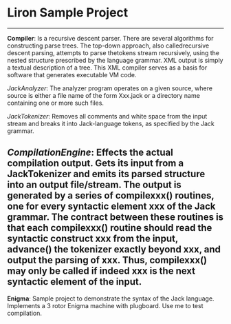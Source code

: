# Liron Sample Project
--------------------------------------------------------------------------------------------------------------
**Compiler**: Is a recursive descent parser. There are several algorithms for constructing parse trees. The top-down approach, also calledrecursive descent parsing, attempts to parse thetokens stream recursively, using the nested structure prescribed by the language grammar.
XML output is simply a textual description of a tree. This XML compiler serves as a basis for software that generates executable VM code.

*JackAnalyzer*: The analyzer program operates on a given source, where source is either a file name of the form Xxx.jack or a directory name containing one or more such files.

*JackTokenizer*: Removes all comments and white space from the input stream and breaks it into 
Jack-language tokens, as specified by the Jack grammar.

*CompilationEngine*: Effects the actual compilation output. Gets its input from a JackTokenizer and emits its parsed structure into an output file/stream. The output is generated by a series of compilexxx() routines, one for every syntactic element xxx of the Jack grammar. The contract between these routines is that each compilexxx() routine should read the syntactic construct xxx  from the input, advance() the tokenizer exactly beyond xxx, and output the parsing of xxx. Thus, compilexxx() may only be called if indeed xxx is the next syntactic element of the input.
--------------------------------------------------------------------------------------------------------------
**Enigma**: Sample project to demonstrate the syntax of the Jack language. Implements a 3 rotor Enigma machine with plugboard. Use me to test compilation.